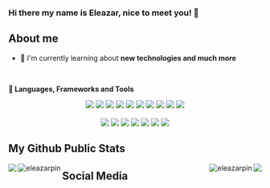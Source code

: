 ### Hi there my name is Eleazar, nice to meet you! 👋

## About me

- 🌱 I'm currently learning about **new technologies and much more**

<!--
**yolitzr/yolitzr** is a ✨ _special_ ✨ repository because its `README.md` (this file) appears on your GitHub profile.
- 👯 I’m looking to collaborate on ...
- 🤔 I’m looking for help with ...
- 💬 Ask me about ...
- 📫 How to reach me: ...
- 😄 Pronouns: ...
- ⚡ Fun fact: ...
- -->
 
</br>

**🔭 Languages, Frameworks and Tools**

<p align="center">
<img src="https://img.shields.io/badge/-HTML-E34F26?style=flat&logo=HTML5&logoColor=white"> 
<img src="https://img.shields.io/badge/-CSS-1572B6?style=flat&logo=css3&logoColor=white"> 
<img src="https://img.shields.io/badge/-JavaScript-F7DF1E?style=flat&logo=javascript&logoColor=white"> 
<img src="https://img.shields.io/badge/-Bootstrap-563D7C?style=flat&logo=bootstrap&logoColor=white"> 
 <img src="https://img.shields.io/badge/-Tailwind%20CSS-38B2AC?style=flat&logo=tailwind-css&logoColor=white"> <img src="https://img.shields.io/badge/-Angular%20JS-E23237?style=flat&logo=angular&logoColor=white"> 
 <img src="https://img.shields.io/badge/-React%20JS-61DAFB?style=flat&logo=react&logoColor=white"> 
 <img src="https://img.shields.io/badge/-Vue%20JS-4FC08D?style=flat&logo=vue.js&logoColor=white"> 
 <img src="https://img.shields.io/badge/-Webpack-8DD6F9?style=flat&logo=webpack&logoColor=white"> 
 <img src="https://img.shields.io/badge/-Wordpress-21759B?style=flat&logo=wordpress&logoColor=white"> 
</br>
</br>
<img src="https://img.shields.io/badge/-Sublime%20Text-FF9800?style=flat&logo=sublime-text&logoColor=white"> 
<img src="https://img.shields.io/badge/-Git-F05032?style=flat&logo=git&logoColor=white"> 
<img src="https://img.shields.io/badge/-Github-181717?style=flat&logo=github&logoColor=white"> 
<img src="https://img.shields.io/badge/-GitKraken-179287?style=flat&logo=gitkraken&logoColor=white"> 
<img src="https://img.shields.io/badge/-npm-CB3837?style=flat&logo=npm&logoColor=white"> 
<img src="https://img.shields.io/badge/-Visual%20Studio%20Code-007ACC?style=flat&logo=visual-studio-code&logoColor=white"> 
<img src="https://img.shields.io/badge/-yarn-2C8EBB?style=flat&logo=yarn&logoColor=white">
</p>


## My Github Public Stats
<p align="center">
   <img align="left" src = "https://github-readme-stats.vercel.app/api?username=yolitzr&show_icons=true&title_color=E88795&icon_color=FF33FF&text_color=D6BCD5&bg_color=151515">
  <img align="right" src="https://github-readme-stats.vercel.app/api/top-langs/?username=yolitzr&show_icons=true&title_color=E88795&icon_color=FF33FF&text_color=D6BCD5&bg_color=151515" />
 <img align="left" src="https://github-readme-stats.vercel.app/api?username=eleazarpin&show_icons=true&theme=radical&title_color=61f2f5" alt="eleazarpin" />
 <img align="right" src="https://github-readme-stats.vercel.app/api/top-langs/?username=eleazarpin&layout=compact&theme=radical&title_color=61f2f5" alt="eleazarpin" />
</p>

## Social Media
